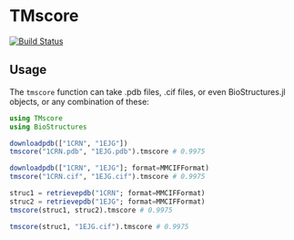 # TMscore

[![Build Status](https://github.com/MurrellGroup/TMscore.jl/actions/workflows/CI.yml/badge.svg?branch=main)](https://github.com/MurrellGroup/TMscore.jl/actions/workflows/CI.yml?query=branch%3Amain)

## Usage

The `tmscore` function can take .pdb files, .cif files, or even BioStructures.jl objects, or any combination of these:

```julia
using TMscore
using BioStructures

downloadpdb(["1CRN", "1EJG"])
tmscore("1CRN.pdb", "1EJG.pdb").tmscore # 0.9975

downloadpdb(["1CRN", "1EJG"]; format=MMCIFFormat)
tmscore("1CRN.cif", "1EJG.cif").tmscore # 0.9975

struc1 = retrievepdb("1CRN"; format=MMCIFFormat)
struc2 = retrievepdb("1EJG"; format=MMCIFFormat)
tmscore(struc1, struc2).tmscore # 0.9975

tmscore(struc1, "1EJG.cif").tmscore # 0.9975
```